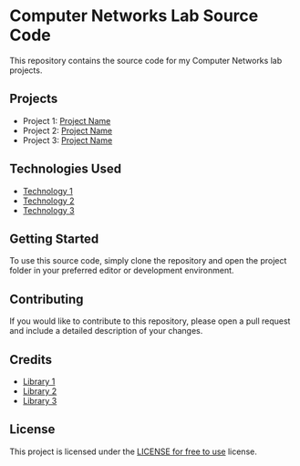 # Computer Networks Lab Source Code

This repository contains the source code for my Computer Networks lab projects.

## Projects

- Project 1: [Project Name](project1/)
- Project 2: [Project Name](project2/)
- Project 3: [Project Name](project3/)

## Technologies Used

- [Technology 1](https://technology1.com/)
- [Technology 2](https://technology2.com/)
- [Technology 3](https://technology3.com/)

## Getting Started

To use this source code, simply clone the repository and open the project folder in your preferred editor or development environment.

## Contributing

If you would like to contribute to this repository, please open a pull request and include a detailed description of your changes.

## Credits

- [Library 1](https://library1.com/)
- [Library 2](https://library2.com/)
- [Library 3](https://library3.com/)

## License

This project is licensed under the [LICENSE for free to use](License.md) license.

